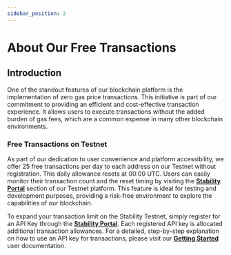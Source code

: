 ```yaml
---
sidebar_position: 2
---
```


# About Our Free Transactions

## Introduction

One of the standout features of our blockchain platform is the implementation of zero gas price transactions. This initiative is part of our commitment to providing an efficient and cost-effective transaction experience. It allows users to execute transactions without the added burden of gas fees, which are a common expense in many other blockchain environments.

### Free Transactions on Testnet

As part of our dedication to user convenience and platform accessibility, we offer 25 free transactions per day to each address on our Testnet without registration. This daily allowance resets at 00:00 UTC. Users can easily monitor their transaction count and the reset timing by visiting the **[Stability Portal](https://portal.stabilityprotocol.com)** section of our Testnet platform. This feature is ideal for testing and development purposes, providing a risk-free environment to explore the capabilities of our blockchain.

To expand your transaction limit on the Stability Testnet, simply register for an API Key through the **[Stability Portal](https://portal.stabilityprotocol.com)**. Each registered API key is allocated additional transaction allowances. For a detailed, step-by-step explanation on how to use an API key for transactions, please visit our  **[Getting Started](./getting_started.md)** user documentation. 


